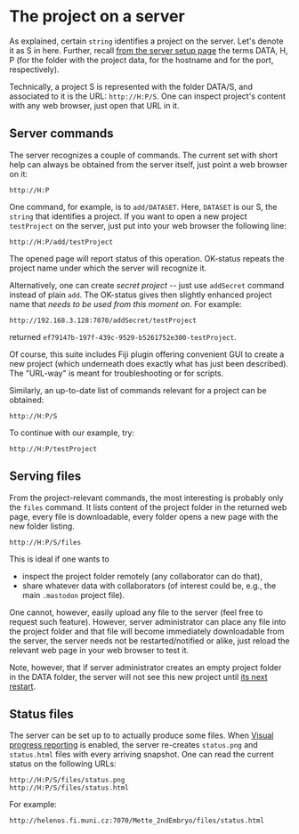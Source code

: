 # The project on a server

As explained, certain `string` identifies a project on the server. Let's denote
it as S in here. Further, recall [from the server setup page](SERVER.md) the
terms DATA, H, P (for the folder with the project data, for the hostname and
for the port, respectively).

Technically, a project S is represented with the folder DATA/S, and associated
to it is the URL: `http://H:P/S`. One can inspect project's content with any web
browser, just open that URL in it.


## Server commands
The server recognizes a couple of commands. The current set with short help
can always be obtained from the server itself, just point a web browser on it:
```
http://H:P
```

One command, for example, is to `add/DATASET`. Here, `DATASET` is our S, the
`string` that identifies a project. If you want to open a new project
`testProject` on the server, just put into your web browser the following line:
```
http://H:P/add/testProject
```
The opened page will report status of this operation. OK-status repeats the
project name under which the server will recognize it.

Alternatively, one can create *secret project* -- just use `addSecret` command
instead of plain `add`. The OK-status gives then slightly enhanced project name
that *needs to be used from this moment on*. For example:
```
http://192.168.3.128:7070/addSecret/testProject
```
returned `ef79147b-197f-439c-9529-b5261752e300-testProject`.

Of course, this suite includes Fiji plugin offering convenient GUI to create a
new project (which underneath does exactly what has just been described). The
"URL-way" is meant for troubleshooting or for scripts.

Similarly, an up-to-date list of commands relevant for a project can be obtained:
```
http://H:P/S
```
To continue with our example, try:
```
http://H:P/testProject
```


## Serving files
From the project-relevant commands, the most interesting is probably only the
`files` command. It lists content of the project folder in the returned web
page, every file is downloadable, every folder opens a new page with the new
folder listing.
```
http://H:P/S/files
```
This is ideal if one wants to
- inspect the project folder remotely (any collaborator can do that),
- share whatever data with collaborators
  (of interest could be, e.g., the main `.mastodon` project file).

One cannot, however, easily upload any file to the server (feel free to request
such feature). However, server administrator can place any file into the project
folder and that file will become immediately downloadable from the server, the
server needs not be restarted/notified or alike, just reload the relevant web page
in your web browser to test it.

Note, however, that if server administrator creates an empty project folder in
the DATA folder, the server will not see this new project until [its next
restart](SERVER.md).


## Status files
The server can be set up to to actually produce some files. When [Visual
progress reporting](SERVER.md) is enabled, the server re-creates `status.png`
and `status.html` files with every arriving snapshot. One can read the current
status on the following URLs:
```
http://H:P/S/files/status.png
http://H:P/S/files/status.html
```
For example:
```
http://helenos.fi.muni.cz:7070/Mette_2ndEmbryo/files/status.html
```
